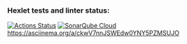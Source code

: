 ### Hexlet tests and linter status:
[![Actions Status](https://github.com/LamiIIIa/frontend-project-44/actions/workflows/hexlet-check.yml/badge.svg)](https://github.com/LamiIIIa/frontend-project-44/actions)
[![SonarQube Cloud](https://sonarcloud.io/images/project_badges/sonarcloud-light.svg)](https://sonarcloud.io/summary/new_code?id=LamiIIIa_frontend-project-44)
https://asciinema.org/a/ckwV7nnJSWEdw0YNY5PZMSUJO
